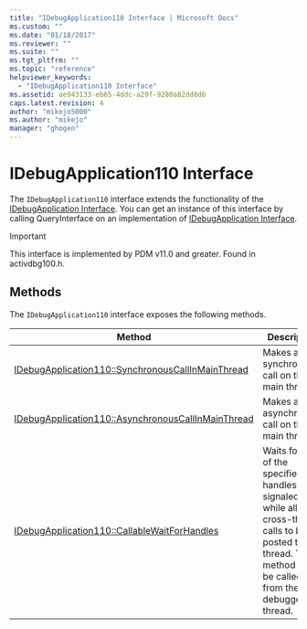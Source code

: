 ```yaml
---
title: "IDebugApplication110 Interface | Microsoft Docs"
ms.custom: ""
ms.date: "01/18/2017"
ms.reviewer: ""
ms.suite: ""
ms.tgt_pltfrm: ""
ms.topic: "reference"
helpviewer_keywords:
  - "IDebugApplication110 Interface"
ms.assetid: ae943133-eb65-4ddc-a29f-9280a82dd8d6
caps.latest.revision: 4
author: "mikejo5000"
ms.author: "mikejo"
manager: "ghogen"
---
```

# IDebugApplication110 Interface
The `IDebugApplication110` interface extends the functionality of the [IDebugApplication Interface](../../winscript/reference/idebugapplication-interface.md). You can get an instance of this interface by calling QueryInterface on an implementation of [IDebugApplication Interface](../../winscript/reference/idebugapplication-interface.md).

> [!IMPORTANT]
>  This interface is implemented by PDM v11.0 and greater. Found in activdbg100.h.

## Methods
 The `IDebugApplication110` interface exposes the following methods.

|Method|Description|
|------------|-----------------|
|[IDebugApplication110::SynchronousCallInMainThread](../../winscript/reference/idebugapplication110-synchronouscallinmainthread.md)|Makes a synchronous call on the main thread.|
|[IDebugApplication110::AsynchronousCallInMainThread](../../winscript/reference/idebugapplication110-asynchronouscallinmainthread.md)|Makes an asynchronous call on the main thread.|
|[IDebugApplication110::CallableWaitForHandles](../../winscript/reference/idebugapplication110-callablewaitforhandles.md)|Waits for any of the specified handles to be signaled while allowing cross-thread calls to be posted to this thread. This method must be called from the debugger thread.|